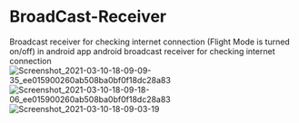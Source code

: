 # BroadCast-Receiver
Broadcast receiver for checking internet connection (Flight Mode is turned on/off) in android app
android broadcast receiver for checking internet connection
![Screenshot_2021-03-10-18-09-09-35_ee015900260ab508ba0bf0f18dc28a83](https://user-images.githubusercontent.com/26224946/111060298-b8dd5680-84c1-11eb-83fc-d4bbd75f010c.jpg)
![Screenshot_2021-03-10-18-09-18-06_ee015900260ab508ba0bf0f18dc28a83](https://user-images.githubusercontent.com/26224946/111060299-ba0e8380-84c1-11eb-8adf-9778bf41b66b.jpg)
![Screenshot_2021-03-10-18-09-03-19](https://user-images.githubusercontent.com/26224946/111060300-baa71a00-84c1-11eb-98e3-8f10ca321318.jpg)
